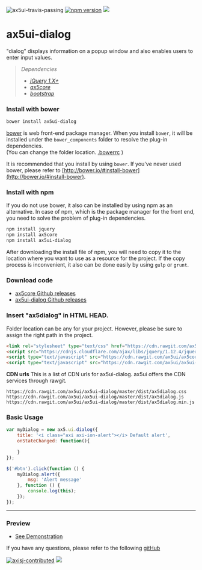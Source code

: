 ![ax5ui-travis-passing](https://travis-ci.org/ax5ui/ax5ui-dialog.svg?branch=master)
[![npm version](https://badge.fury.io/js/ax5ui-dialog.svg)](https://badge.fury.io/js/ax5ui-dialog)
[![](https://img.shields.io/npm/dm/ax5ui-dialog.svg)](https://www.npmjs.com/package/ax5ui-dialog)

# ax5ui-dialog
"dialog" displays information on a popup window and also enables users to enter input values.

> *Dependencies*
> * _[jQuery 1.X+](http://jquery.com/)_
> * _[ax5core](http://ax5.io/ax5core)_
> * _[bootstrap](http://getbootstrap.com/)_


### Install with bower
```sh
bower install ax5ui-dialog
```
[bower](http://bower.io/#install-bower) is web front-end package manager.
When you install `bower`, it will be installed under the `bower_components` folder to resolve the plug-in dependencies.  
(You can change the folder location. [.bowerrc](http://bower.io/docs/config/#bowerrc-specification) )

It is recommended that you install by using `bower`. 
If you've never used bower, please refer to [http://bower.io/#install-bower](http://bower.io/#install-bower).

### Install with npm
If you do not use bower, it also can be installed by using npm as an alternative.
In case of npm, which is the package manager for the front end, you need to solve the problem of plug-in dependencies.

```sh
npm install jquery
npm install ax5core
npm install ax5ui-dialog
```

After downloading the install file of npm, you will need to copy it to the location where you want to use as a resource for the project.
If the copy process is inconvenient, it also can be done easily by using `gulp` or `grunt`.

### Download code
- [ax5core Github releases](https://github.com/ax5ui/ax5core/releases)
- [ax5ui-dialog Github releases](https://github.com/ax5ui/ax5ui-dialog/releases)


### Insert "ax5dialog" in HTML HEAD.
Folder location can be any for your project. However, please be sure to assign the right path in the project.

```html
<link rel="stylesheet" type="text/css" href="https://cdn.rawgit.com/ax5ui/ax5ui-dialog/master/dist/ax5dialog.css" />
<script src="https://cdnjs.cloudflare.com/ajax/libs/jquery/1.12.4/jquery.min.js"></script>
<script type="text/javascript" src="https://cdn.rawgit.com/ax5ui/ax5core/master/dist/ax5core.min.js"></script>
<script type="text/javascript" src="https://cdn.rawgit.com/ax5ui/ax5ui-dialog/master/dist/ax5dialog.min.js"></script>
```

**CDN urls**
This is a list of CDN urls for ax5ui-dialog. ax5ui offers the CDN services through rawgit.
```
https://cdn.rawgit.com/ax5ui/ax5ui-dialog/master/dist/ax5dialog.css
https://cdn.rawgit.com/ax5ui/ax5ui-dialog/master/dist/ax5dialog.js
https://cdn.rawgit.com/ax5ui/ax5ui-dialog/master/dist/ax5dialog.min.js
```


### Basic Usage
```js
var myDialog = new ax5.ui.dialog({
    title: '<i class="axi axi-ion-alert"></i> Default alert',
    onStateChanged: function(){
    
    }
});

$('#btn').click(function () {
    myDialog.alert({
        msg: 'Alert message'
    }, function () {
        console.log(this);
    });
});
```

* * *

### Preview
- [See Demonstration](http://ax5.io/ax5ui-dialog/demo/index.html)

If you have any questions, please refer to the following [gitHub](https://github.com/ax5ui/ax5ui-kernel)

[![axisj-contributed](https://img.shields.io/badge/AXISJ.com-Contributed-green.svg)](https://github.com/axisj)
![](https://img.shields.io/badge/Seowoo-Mondo&Thomas-red.svg)
